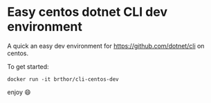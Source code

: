 # Easy centos dotnet CLI dev environment
A quick an easy dev environment for https://github.com/dotnet/cli on centos.

To get started:

`docker run -it brthor/cli-centos-dev`

enjoy :smile:
